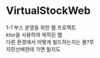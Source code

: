 # VirtualStockWeb
1-1 부스 운영을 위한 웹 프로젝트  
ktor을 사용하여 제작된 웹  
다른 환경에서 어떻게 빌드하는지는 몰?루  
지민선배한테 가면 될지도  
